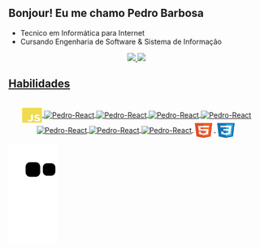 ## Bonjour! Eu me chamo Pedro Barbosa
- Tecnico em Informática para Internet
- Cursando Engenharia de Software & Sistema de Informação 

<div align="center"   >
  <a href="https://github.com/PedroBarbosa239">
  <img height="180em"  src="https://github-readme-stats.vercel.app/api?username=PedroBarbosa239&show_icons=true&theme=dracula&include_all_commits=true&count_private=true"/>
  <img height="180em" src="https://github-readme-stats.vercel.app/api/top-langs/?username=PedroBarbosa239&layout=compact&langs_count=7&theme=dracula"/>
</div>

## Habilidades

<div align="center" style="display: inline_block"><br>
  <img align="center" alt="Pedro-Js" height="30" width="40" src="https://raw.githubusercontent.com/devicons/devicon/master/icons/javascript/javascript-plain.svg">
  <img align="center" alt="Pedro-React" height="30" width="40" src="https://icongr.am/devicon/java-original.svg?size=128&color=currentColor">
  <img align="center" alt="Pedro-React" height="30" width="40" src="https://icongr.am/devicon/c-original.svg?size=128&color=currentColor">
  <img align="center" alt="Pedro-React" height="30" width="40" src="https://icongr.am/devicon/python-original.svg?size=128&color=currentColor">
  <img align="center" alt="Pedro-React" height="30" width="40" src="https://icongr.am/devicon/mysql-original.svg?size=128&color=currentColor">
    <img align="center" alt="Pedro-React" height="30" width="40" src="https://icongr.am/devicon/mongodb-original.svg?size=128&color=currentColor">
  <img align="center" alt="Pedro-React" height="30" width="40" src="https://icongr.am/devicon/nodejs-original.svg?size=128&color=currentColor">
  <img align="center" alt="Pedro-React" height="30" width="40" src="https://icongr.am/devicon/express-original.svg?size=128&color=currentColor">

  
  <img align="center" alt="Pedro-HTML" height="30" width="40" src="https://raw.githubusercontent.com/devicons/devicon/master/icons/html5/html5-original.svg">
  <img align="center" alt="Pedro-CSS" height="30" width="40" src="https://raw.githubusercontent.com/devicons/devicon/master/icons/css3/css3-original.svg">
</div>


![snake gif](https://github.com/PedroBarbosa239/PedroBarbosa239/blob/output/github-contribution-grid-snake.svg)


